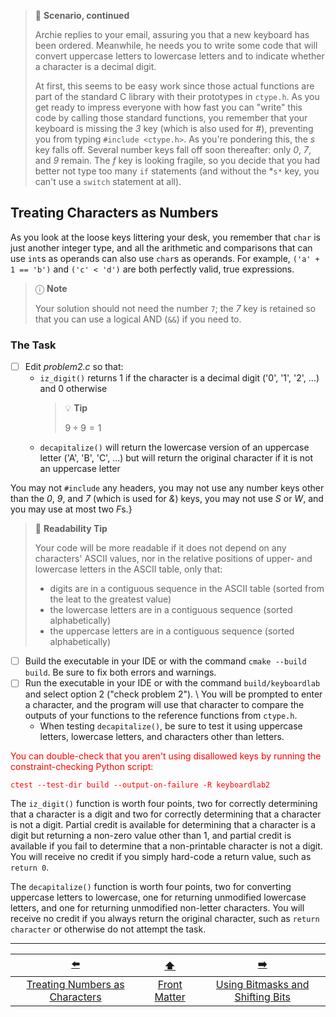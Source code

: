 > 📇 **Scenario, continued**
>
> Archie replies to your email, assuring you that a new keyboard has been ordered.
> Meanwhile, he needs you to write some code that will convert uppercase letters to lowercase letters and to indicate whether a character is a decimal digit.
> 
> At first, this seems to be easy work since those actual functions are part of the standard C library with their prototypes in `ctype.h`.
> As you get ready to impress everyone with how fast you can "write" this code by calling those standard functions, you remember that your keyboard is missing the *3* key (which is also used for *#*), preventing you from typing `#include <ctype.h>`.
> As you're pondering this, the *s* key falls off.
> Several number keys fall off soon thereafter: only *0*, *7*, and *9* remain.
> The *f* key is looking fragile, so you decide that you had better not type too many `if` statements
> (and without the *`s*` key, you can't use a `switch` statement at all).

## Treating Characters as Numbers

As you look at the loose keys littering your desk, you remember that `char` is just another integer type,
and all the arithmetic and comparisons that can use `int`s as operands can also use `char`s as operands.
For example, `('a' + 1 == 'b')` and `('c' < 'd')` are both perfectly valid, true expressions.

> ⓘ **Note**
>
> Your solution should not need the number `7`;
> the *7* key is retained so that you can use a logical AND (`&&`) if you need to.

### The Task

- [ ] Edit *problem2.c* so that:
  - `iz_digit()` returns 1 if the character is a decimal digit ('0', '1', '2', ...) and 0 otherwise
    > 💡 **Tip**
    >
    > $9 \div 9 = 1$
  - `decapitalize()` will return the lowercase version of an uppercase letter ('A', 'B', 'C', ...) but will return the original character if it is not an uppercase letter

You may not `#include` any headers, you may not use any number keys other than the *0*, *9*, and *7* (which is used for *&*) keys, you may not use *S* or *W*, and you may use at most two *F*s.}

> 📖 **Readability Tip**
> 
> Your code will be more readable if it does not depend on any characters' ASCII values, nor in the relative positions of upper- and lowercase letters in the ASCII table, only that:
> - digits are in a contiguous sequence in the ASCII table (sorted from the leat to the greatest value)
> - the lowercase letters are in a contiguous sequence (sorted alphabetically)
> - the uppercase letters are in a contiguous sequence (sorted alphabetically)

- [ ] Build the executable in your IDE or with the command `cmake --build build`.
    Be sure to fix both errors and warnings.
- [ ] Run the executable in your IDE or with the command `build/keyboardlab` and select option 2 ("check problem 2"). \\
  You will be prompted to enter a character, and the program will use that character to compare the outputs of your functions to the reference functions from `ctype.h`.
  - When testing `decapitalize()`, be sure to test it using uppercase letters, lowercase letters, and characters other than letters.

<font color="red">
You can double-check that you aren't using disallowed keys by running the constraint-checking Python script:

```
ctest --test-dir build --output-on-failure -R keyboardlab2
```
</font>

The `iz_digit()` function is worth four points, two for correctly determining that a character is a digit and two for correctly determining that a character is not a digit.
Partial credit is available for determining that a character is a digit but returning a non-zero value other than 1, and partial credit is available if you fail to determine that a non-printable character is not a digit.
You will receive no credit if you simply hard-code a return value, such as `return 0`.

The `decapitalize()` function is worth four points, two for converting uppercase letters to lowercase, one for returning unmodified lowercase letters, and one for returning unmodified non-letter characters.
You will receive no credit if you always return the original character, such as `return character` or otherwise do not attempt the task.

[//]: # (You will receive one bonus point if your correct solutions to `iz_digit&#40;&#41;` and `decapitalize&#40;&#41;` do not depend on specific ASCII values, nor in the relative positions of upper- and lowercase letters in the ASCII table.)

---

|               [⬅️](02-numbers-as-characters.md)               |      [⬆️](../README.md)      |                [➡️](04-bit-operations.md)                |
|:-------------------------------------------------------------:|:----------------------------:|:--------------------------------------------------------:|
| [Treating Numbers as Characters](02-numbers-as-characters.md) | [Front Matter](../README.md) | [Using Bitmasks and Shifting Bits](04-bit-operations.md) |
